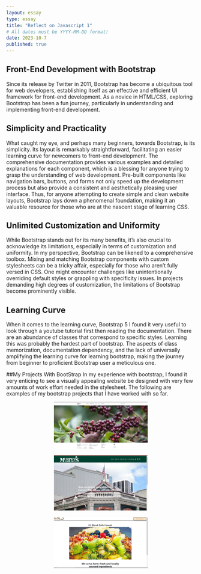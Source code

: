 ```yaml
---
layout: essay
type: essay
title: "Reflect on Javascript 1"
# All dates must be YYYY-MM-DD format!
date: 2023-10-7
published: true
---
```

## Front-End Development with Bootstrap
Since its release by Twitter in 2011, Bootstrap has become a ubiquitous tool for web developers, establishing itself as an effective and efficient UI framework for front-end development. As a novice in HTML/CSS, exploring Bootstrap has been a fun journey, particularly in understanding and implementing front-end development.
## Simplicity and Practicality
What caught my eye, and perhaps many beginners, towards Bootstrap, is its simplicity. Its layout is remarkably straightforward, facilitating an easier learning curve for newcomers to front-end development. The comprehensive documentation provides various examples and detailed explanations for each component, which is a blessing for anyone trying to grasp the understanding of web development.
Pre-built components like navigation bars, buttons, and forms not only speed up the development process but also provide a consistent and aesthetically pleasing user interface. Thus, for anyone attempting to create simple and clean website layouts, Bootstrap lays down a phenomenal foundation, making it an valuable resource for those who are at the nascent stage of learning CSS.
## Unlimited Customization and Uniformity
While Bootstrap stands out for its many benefits, it’s also crucial to acknowledge its limitations, especially in terms of customization and uniformity. In my perspective, Bootstrap can be likened to a comprehensive toolbox. 
Mixing and matching Bootstrap components with custom stylesheets can be a tricky affair, especially for those who aren’t fully versed in CSS. One might encounter challenges like unintentionally overriding default styles or grappling with specificity issues.
In projects demanding high degrees of customization, the limitations of Bootstrap become prominently visible. 

## Learning Curve
When it comes to the learning curve, Bootstrap 5 I found it very useful to look through a youtube tutorial first then reading the documentation. There are an abundance of classes that correspond to specific styles. Learning this was probably the hardest part of bootstrap. The aspects of class memorization, documentation dependency, and the lack of universally amplifying the learning curve for learning bootstrap, making the journey from beginner to proficient Bootstrap user a meticulous one.


##My Projects With BootStrap
In my experience with bootstrap, I found it very enticing to see a visually appealing website be designed with very few amounts of work effort needed in the stylesheet. The following are examples of my bootstrap projects that I have worked with so far. 
<p align="center">
  <img src="../img/seycoffee.png" style = "width:250px">
</p>
<p align="center">
  <img src="../img/murphey.png" style = "width:250px">
</p>
<p align="center">
  <img src="../img/hiblend.png" style = "width:250px">
</p>
